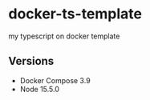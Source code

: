 # docker-ts-template

my typescript on docker template

## Versions

- Docker Compose 3.9
- Node 15.5.0
